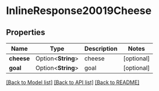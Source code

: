 # InlineResponse20019Cheese

## Properties

Name | Type | Description | Notes
------------ | ------------- | ------------- | -------------
**cheese** | Option<**String**> | cheese | [optional]
**goal** | Option<**String**> | goal | [optional]

[[Back to Model list]](../README.md#documentation-for-models) [[Back to API list]](../README.md#documentation-for-api-endpoints) [[Back to README]](../README.md)


